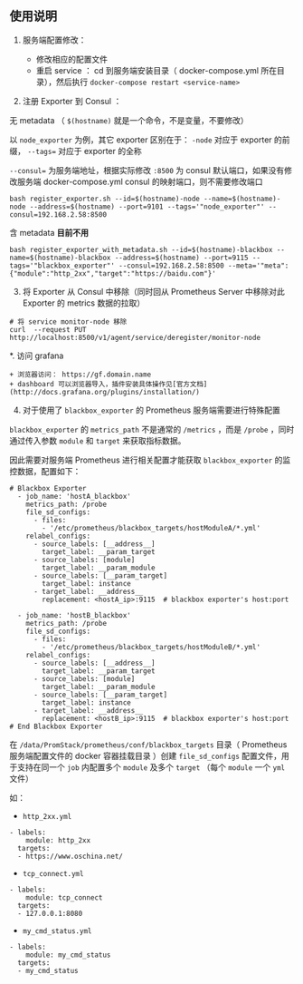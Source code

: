 ## 使用说明

1. 服务端配置修改：

    + 修改相应的配置文件
    + 重启 service ： cd 到服务端安装目录（ docker-compose.yml 所在目录），然后执行 `docker-compose restart <service-name>`

2. 注册 Exporter 到 Consul ：

无 metadata （ `$(hostname)` 就是一个命令，不是变量，不要修改）

以 `node_exporter` 为例，其它 exporter 区别在于： `-node` 对应于 exporter 的前缀， `--tags=` 对应于 exporter 的全称

`--consul=` 为服务端地址，根据实际修改 `:8500` 为 consul 默认端口，如果没有修改服务端 docker-compose.yml consul 的映射端口，则不需要修改端口

```
bash register_exporter.sh --id=$(hostname)-node --name=$(hostname)-node --address=$(hostname) --port=9101 --tags='"node_exporter"' --consul=192.168.2.58:8500
```

含 metadata **目前不用**

```
bash register_exporter_with_metadata.sh --id=$(hostname)-blackbox --name=$(hostname)-blackbox --address=$(hostname) --port=9115 --tags='"blackbox_exporter"' --consul=192.168.2.58:8500 --meta='"meta":{"module":"http_2xx","target":"https://baidu.com"}'
```

3. 将 Exporter 从 Consul 中移除（同时回从 Prometheus Server 中移除对此 Exporter 的 metrics 数据的拉取）

```
# 将 service monitor-node 移除
curl  --request PUT  http://localhost:8500/v1/agent/service/deregister/monitor-node
```

*. 访问 grafana

    + 浏览器访问： https://gf.domain.name
    + dashboard 可以浏览器导入，插件安装具体操作见[官方文档](http://docs.grafana.org/plugins/installation/)

4. 对于使用了 `blackbox_exporter` 的 Prometheus 服务端需要进行特殊配置

`blackbox_exporter` 的 `metrics_path` 不是通常的 `/metrics` ，而是 `/probe` ，同时通过传入参数 `module` 和 `target` 来获取指标数据。

因此需要对服务端 Prometheus 进行相关配置才能获取 `blackbox_exporter` 的监控数据，配置如下：

```
# Blackbox Exporter
  - job_name: 'hostA_blackbox'
    metrics_path: /probe
    file_sd_configs:
      - files:
        - '/etc/prometheus/blackbox_targets/hostModuleA/*.yml'
    relabel_configs:
      - source_labels: [__address__]
        target_label: __param_target
      - source_labels: [module]
        target_label: __param_module
      - source_labels: [__param_target]
        target_label: instance
      - target_label: __address__
        replacement: <hostA_ip>:9115  # blackbox exporter's host:port

  - job_name: 'hostB_blackbox'
    metrics_path: /probe
    file_sd_configs:
      - files:
        - '/etc/prometheus/blackbox_targets/hostModuleB/*.yml'
    relabel_configs:
      - source_labels: [__address__]
        target_label: __param_target
      - source_labels: [module]
        target_label: __param_module
      - source_labels: [__param_target]
        target_label: instance
      - target_label: __address__
        replacement: <hostB_ip>:9115  # blackbox exporter's host:port
# End Blackbox Exporter
```

在 `/data/PromStack/prometheus/conf/blackbox_targets` 目录（ Prometheus 服务端配置文件的 docker 容器挂载目录 ）创建 `file_sd_configs` 配置文件，用于支持在同一个 `job` 内配置多个 `module` 及多个 `target` （每个 `module` 一个 `yml` 文件）

如：

+ `http_2xx.yml`

```
- labels:
    module: http_2xx
  targets:
  - https://www.oschina.net/
```

+ `tcp_connect.yml`

```
- labels:
    module: tcp_connect
  targets:
  - 127.0.0.1:8080
```

+ `my_cmd_status.yml`

```
- labels:
    module: my_cmd_status
  targets:
  - my_cmd_status
```
